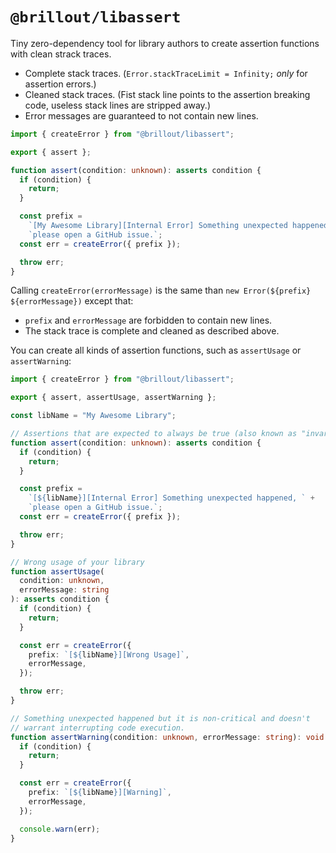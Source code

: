 # `@brillout/libassert`

Tiny zero-dependency tool for library authors to create assertion functions with clean strack traces.

- Complete stack traces. (`Error.stackTraceLimit = Infinity;` _only_ for assertion errors.)
- Cleaned stack traces. (Fist stack line points to the assertion breaking code, useless stack lines are stripped away.)
- Error messages are guaranteed to not contain new lines.

```ts
import { createError } from "@brillout/libassert";

export { assert };

function assert(condition: unknown): asserts condition {
  if (condition) {
    return;
  }

  const prefix =
    `[My Awesome Library][Internal Error] Something unexpected happened, ` +
    `please open a GitHub issue.`;
  const err = createError({ prefix });

  throw err;
}
```

Calling `createError(errorMessage)` is the same than `new Error(${prefix} ${errorMessage})` except that:

- `prefix` and `errorMessage` are forbidden to contain new lines.
- The stack trace is complete and cleaned as described above.

You can create all kinds of assertion functions, such as `assertUsage` or `assertWarning`:

```ts
import { createError } from "@brillout/libassert";

export { assert, assertUsage, assertWarning };

const libName = "My Awesome Library";

// Assertions that are expected to always be true (also known as "invariants")
function assert(condition: unknown): asserts condition {
  if (condition) {
    return;
  }

  const prefix =
    `[${libName}][Internal Error] Something unexpected happened, ` +
    `please open a GitHub issue.`;
  const err = createError({ prefix });

  throw err;
}

// Wrong usage of your library
function assertUsage(
  condition: unknown,
  errorMessage: string
): asserts condition {
  if (condition) {
    return;
  }

  const err = createError({
    prefix: `[${libName}][Wrong Usage]`,
    errorMessage,
  });

  throw err;
}

// Something unexpected happened but it is non-critical and doesn't
// warrant interrupting code execution.
function assertWarning(condition: unknown, errorMessage: string): void {
  if (condition) {
    return;
  }

  const err = createError({
    prefix: `[${libName}][Warning]`,
    errorMessage,
  });

  console.warn(err);
}
```
